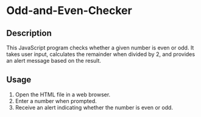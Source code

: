 # Odd-and-Even-Checker

## Description
This JavaScript program checks whether a given number is even or odd. It takes user input, calculates the remainder when divided by 2, and provides an alert message based on the result.

## Usage
1. Open the HTML file in a web browser.
2. Enter a number when prompted.
3. Receive an alert indicating whether the number is even or odd.
